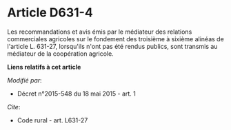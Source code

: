# Article D631-4

Les recommandations et avis émis par le médiateur des relations commerciales agricoles sur le fondement des troisième à
sixième alinéas de l'article L. 631-27, lorsqu'ils n'ont pas été rendus publics, sont transmis au médiateur de la coopération
agricole.

**Liens relatifs à cet article**

_Modifié par_:

  - Décret n°2015-548 du 18 mai 2015 - art. 1

_Cite_:

  - Code rural - art. L631-27
